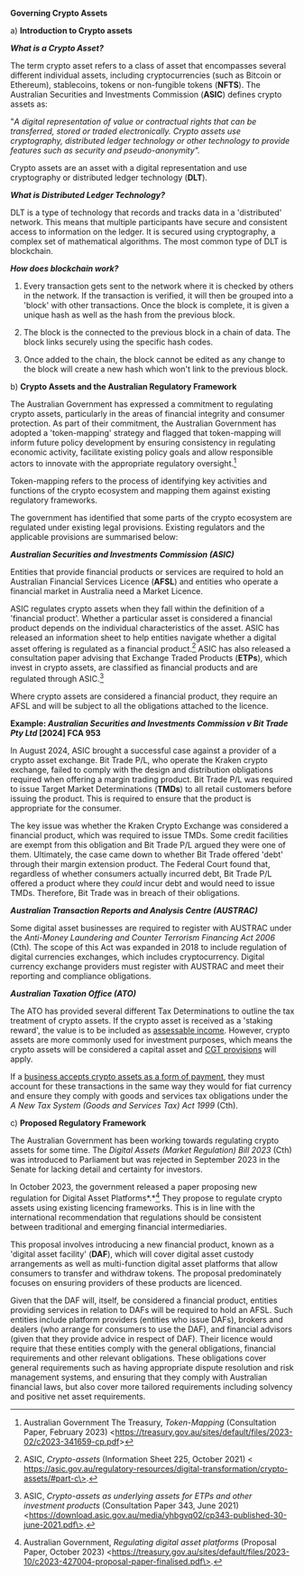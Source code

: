 **Governing Crypto Assets**

a)  **Introduction to Crypto assets**

***What is a Crypto Asset?***

The term crypto asset refers to a class of asset that encompasses
several different individual assets, including cryptocurrencies (such as
Bitcoin or Ethereum), stablecoins, tokens or non-fungible tokens
(**NFTS**). The Australian Securities and Investments Commission
(**ASIC**) defines crypto assets as:

"*A digital representation of value or contractual rights that can be
transferred, stored or traded electronically. Crypto assets use
cryptography, distributed ledger technology or other technology to
provide features such as security and pseudo-anonymity".*

Crypto assets are an asset with a digital representation and use
cryptography or distributed ledger technology (**DLT**).

***What is Distributed Ledger Technology?***

DLT is a type of technology that records and tracks data in a
'distributed' network. This means that multiple participants have secure
and consistent access to information on the ledger. It is secured using
cryptography, a complex set of mathematical algorithms. The most common
type of DLT is blockchain.

***How does blockchain work?***

1.  Every transaction gets sent to the network where it is checked by
    others in the network. If the transaction is verified, it will then
    be grouped into a 'block' with other transactions. Once the block is
    complete, it is given a unique hash as well as the hash from the
    previous block.

2.  The block is the connected to the previous block in a chain of data.
    The block links securely using the specific hash codes.

3.  Once added to the chain, the block cannot be edited as any change to
    the block will create a new hash which won't link to the previous
    block.

<!-- -->

b)  **Crypto Assets and the Australian Regulatory Framework**

The Australian Government has expressed a commitment to regulating
crypto assets, particularly in the areas of financial integrity and
consumer protection. As part of their commitment, the Australian
Government has adopted a 'token-mapping' strategy and flagged that
token-mapping will inform future policy development by ensuring
consistency in regulating economic activity, facilitate existing policy
goals and allow responsible actors to innovate with the appropriate
regulatory oversight.[^1]

Token-mapping refers to the process of identifying key activities and
functions of the crypto ecosystem and mapping them against existing
regulatory frameworks.

The government has identified that some parts of the crypto ecosystem
are regulated under existing legal provisions. Existing regulators and
the applicable provisions are summarised below:

***Australian Securities and Investments Commission (ASIC)***

Entities that provide financial products or services are required to
hold an Australian Financial Services Licence (**AFSL**) and entities
who operate a financial market in Australia need a Market Licence.

ASIC regulates crypto assets when they fall within the definition of a
'financial product'. Whether a particular asset is considered a
financial product depends on the individual characteristics of the
asset. ASIC has released an information sheet to help entities navigate
whether a digital asset offering is regulated as a financial
product.[^2] ASIC has also released a consultation paper advising that
Exchange Traded Products (**ETPs**), which invest in crypto assets, are
classified as financial products and are regulated through ASIC.[^3]

Where crypto assets are considered a financial product, they require an
AFSL and will be subject to all the obligations attached to the licence.

**Example: *Australian Securities and Investments Commission v Bit Trade
Pty Ltd* \[2024\] FCA 953**

In August 2024, ASIC brought a successful case against a provider of a
crypto asset exchange. Bit Trade P/L, who operate the Kraken crypto
exchange, failed to comply with the design and distribution obligations
required when offering a margin trading product. Bit Trade P/L was
required to issue Target Market Determinations (**TMDs**) to all retail
customers before issuing the product. This is required to ensure that
the product is appropriate for the consumer.

The key issue was whether the Kraken Crypto Exchange was considered a
financial product, which was required to issue TMDs. Some credit
facilities are exempt from this obligation and Bit Trade P/L argued they
were one of them. Ultimately, the case came down to whether Bit Trade
offered 'debt' through their margin extension product. The Federal Court
found that, regardless of whether consumers actually incurred debt, Bit
Trade P/L offered a product where they *could* incur debt and would need
to issue TMDs. Therefore, Bit Trade was in breach of their obligations.

***Australian Transaction Reports and Analysis Centre (AUSTRAC)***

Some digital asset businesses are required to register with AUSTRAC
under the *Anti-Money Laundering and Counter Terrorism Financing Act
2006* (Cth)*.* The scope of this Act was expanded in 2018 to include
regulation of digital currencies exchanges, which includes
cryptocurrency. Digital currency exchange providers must register with
AUSTRAC and meet their reporting and compliance obligations.

***Australian Taxation Office (ATO)***

The ATO has provided several different Tax Determinations to outline the
tax treatment of crypto assets. If the crypto asset is received as a
'staking reward', the value is to be included as [assessable
income](https://www.ato.gov.au/individuals-and-families/investments-and-assets/crypto-asset-investments/transactions-acquiring-and-disposing-of-crypto-assets/staking-rewards-and-airdrops).
However, crypto assets are more commonly used for investment purposes,
which means the crypto assets will be considered a capital asset and
[CGT
provisions](https://www.ato.gov.au/individuals-and-families/investments-and-assets/crypto-asset-investments/how-to-work-out-and-report-cgt-on-crypto)
will apply.

If a [business accepts crypto assets as a form of
payment](https://www.ato.gov.au/businesses-and-organisations/income-deductions-and-concessions/income-and-deductions-for-business/crypto-assets-and-business/crypto-assets-used-in-business#ato-Receivingcryptoassetsaspaymentforservices),
they must account for these transactions in the same way they would for
fiat currency and ensure they comply with goods and services tax
obligations under the *A New Tax System (Goods and Services Tax) Act
1999* (Cth).

c)  **Proposed Regulatory Framework**

The Australian Government has been working towards regulating crypto
assets for some time. The *Digital Assets (Market Regulation) Bill 2023*
(Cth) was introduced to Parliament but was rejected in September 2023 in
the Senate for lacking detail and certainty for investors.

In October 2023, the government released a paper proposing new
regulation for Digital Asset Platforms*.*[^4] They propose to regulate
crypto assets using existing licencing frameworks. This is in line with
the international recommendation that regulations should be consistent
between traditional and emerging financial intermediaries.

This proposal involves introducing a new financial product, known as a
'digital asset facility' (**DAF**), which will cover digital asset
custody arrangements as well as multi-function digital asset platforms
that allow consumers to transfer and withdraw tokens. The proposal
predominately focuses on ensuring providers of these products are
licenced.

Given that the DAF will, itself, be considered a financial product,
entities providing services in relation to DAFs will be required to hold
an AFSL. Such entities include platform providers (entities who issue
DAFs), brokers and dealers (who arrange for consumers to use the DAF),
and financial advisors (given that they provide advice in respect of
DAF). Their licence would require that these entities comply with the
general obligations, financial requirements and other relevant
obligations. These obligations cover general requirements such as having
appropriate dispute resolution and risk management systems, and ensuring
that they comply with Australian financial laws, but also cover more
tailored requirements including solvency and positive net asset
requirements.

[^1]: Australian Government The Treasury, *Token-Mapping* (Consultation
    Paper, February 2023)
    \<<https://treasury.gov.au/sites/default/files/2023-02/c2023-341659-cp.pdf>\>

[^2]: ASIC, *Crypto-assets* (Information Sheet 225, October 2021) \<
    https://asic.gov.au/regulatory-resources/digital-transformation/crypto-assets/#part-c\>.

[^3]: ASIC, *Crypto-assets as underlying assets for ETPs and other
    investment products* (Consultation Paper 343, June 2021)
    \<https://download.asic.gov.au/media/yhbgvq02/cp343-published-30-june-2021.pdf\>.

[^4]: Australian Government, *Regulating digital asset platforms*
    (Proposal Paper, October 2023)
    \<https://treasury.gov.au/sites/default/files/2023-10/c2023-427004-proposal-paper-finalised.pdf\>.
